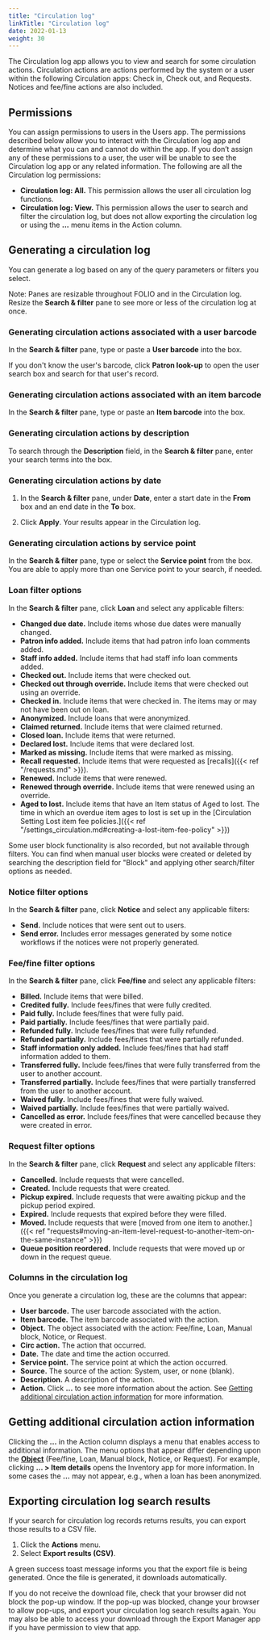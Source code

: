 ```yaml
---
title: "Circulation log"
linkTitle: "Circulation log"
date: 2022-01-13
weight: 30
---
```


The Circulation log app allows you to view and search for some circulation actions. Circulation actions are actions performed by the system or a user within the following Circulation apps: Check in, Check out, and Requests. Notices and fee/fine actions are also included.

## Permissions

You can assign permissions to users in the Users app. The permissions described below allow you to interact with the Circulation log app and determine what you can and cannot do within the app. If you don’t assign any of these permissions to a user, the user will be unable to see the Circulation log app or any related information.
The following are all the Circulation log permissions:


* **Circulation log: All.** This permission allows the user all circulation log functions.
* **Circulation log: View.** This permission allows the user to search and filter the circulation log, but does not allow exporting the circulation log or using the **...** menu items in the Action column.


## Generating a circulation log

You can generate a log based on any of the query parameters or filters you select.

Note: Panes are resizable throughout FOLIO and in the Circulation log. Resize the **Search & filter** pane to see more or less of the circulation log at once.


### Generating circulation actions associated with a user barcode

In the **Search & filter** pane, type or paste a **User barcode** into the box.

If you don't know the user's barcode, click **Patron look-up** to open the user search box and search for that user's record.

### Generating circulation actions associated with an item barcode

In the **Search & filter** pane, type or paste an **Item barcode** into the box.

### Generating circulation actions by description

To search through the **Description** field, in the **Search & filter** pane, enter your search terms into the box.

### Generating circulation actions by date

1. In the **Search & filter** pane, under **Date**, enter a start date in the **From** box and an end date in the **To** box.

2. Click **Apply**. Your results appear in the Circulation log.


### Generating circulation actions by service point

In the **Search & filter** pane, type or select the **Service point** from the box. You are able to apply more than one Service point to your search, if needed.

### Loan filter options

In the **Search & filter** pane, click **Loan** and select any applicable filters:

* **Changed due date.** Include items whose due dates were manually changed.
* **Patron info added.** Include items that had patron info loan comments added.
* **Staff info added.** Include items that had staff info loan comments added.
* **Checked out.** Include items that were checked out.
* **Checked out through override.** Include items that were checked out using an override.
* **Checked in.** Include items that were checked in. The items may or may not have been out on loan.
* **Anonymized.** Include loans that were anonymized.
* **Claimed returned.** Include items that were claimed returned.
* **Closed loan.** Include items that were returned.
* **Declared lost.** Include items that were declared lost.
* **Marked as missing.** Include items that were marked as missing.
* **Recall requested.** Include items that were requested as [recalls]({{< ref "/requests.md" >}}).
* **Renewed.** Include items that were renewed.
* **Renewed through override.** Include items that were renewed using an override.
* **Aged to lost.** Include items that have an Item status of Aged to lost. The time in which an overdue item ages to lost is set up in the [Circulation Setting Lost item fee policies.]({{< ref "/settings_circulation.md#creating-a-lost-item-fee-policy" >}})

Some user block functionality is also recorded, but not available through filters. You can find when manual user blocks were created or deleted by searching the description field for "Block" and applying other search/filter options as needed.


### Notice filter options

In the **Search & filter** pane, click **Notice** and select any applicable filters:

* **Send.** Include notices that were sent out to users.
* **Send error.** Includes error messages generated by some notice workflows if the notices were not properly generated.

### Fee/fine filter options

In the **Search & filter** pane, click **Fee/fine** and select any applicable filters:

* **Billed.** Include items that were billed.
* **Credited fully.** Include fees/fines that were fully credited.
* **Paid fully.** Include fees/fines that were fully paid.
* **Paid partially.** Include fees/fines that were partially paid.
* **Refunded fully.** Include fees/fines that were fully refunded.
* **Refunded partially.** Include fees/fines that were partially refunded.
* **Staff information only added.** Include fees/fines that had staff information added to them.
* **Transferred fully.** Include fees/fines that were fully transferred from the user to another account.
* **Transferred partially.** Include fees/fines that were partially transferred from the user to another account.
* **Waived fully.** Include fees/fines that were fully waived.
* **Waived partially.** Include fees/fines that were partially waived.
* **Cancelled as error.** Include fees/fines that were cancelled because they were created in error.


### Request filter options

In the **Search & filter** pane, click **Request** and select any applicable filters:

* **Cancelled.** Include requests that were cancelled.
* **Created.** Include requests that were created.
* **Pickup expired.** Include requests that were awaiting pickup and the pickup period expired.
* **Expired.** Include requests that expired before they were filled.
* **Moved.** Include requests that were [moved from one item to another.]({{< ref "requests#moving-an-item-level-request-to-another-item-on-the-same-instance" >}})
* **Queue position reordered.** Include requests that were moved up or down in the request queue.


### Columns in the circulation log

Once you generate a circulation log, these are the columns that appear:

* **User barcode.** The user barcode associated with the action.
* **Item barcode.** The item barcode associated with the action.
* **Object.** The object associated with the action: Fee/fine, Loan, Manual block, Notice, or Request.
* **Circ action.** The action that occurred.
* **Date.** The date and time the action occurred.
* **Service point.** The service point at which the action occurred.
* **Source.** The source of the action: System, user, or none (blank).
* **Description.** A description of the action.
* **Action.** Click **…** to see more information about the action. See [Getting additional circulation action information](#getting-additional-circulation-action-information) for more information.


## Getting additional circulation action information

Clicking the **...** in the Action column displays a menu that enables access to additional information. The menu options that appear differ depending upon the **[Object](#columns-in-the-circulation-log)** (Fee/fine, Loan, Manual block, Notice, or Request). For example, clicking **... > Item details** opens the Inventory app for more information. In some cases the **...** may not appear, e.g., when a loan has been anonymized.

## Exporting circulation log search results

If your search for circulation log records returns results, you can export those results to a CSV file.

1. Click the **Actions** menu.
2. Select **Export results (CSV)**.

A green success toast message informs you that the export file is being generated. Once the file is generated, it downloads automatically.

If you do not receive the download file, check that your browser did not block the pop-up window. If the pop-up was blocked, change your browser to allow pop-ups, and export your circulation log search results again. You may also be able to access your download through the Export Manager app if you have permission to view that app.
